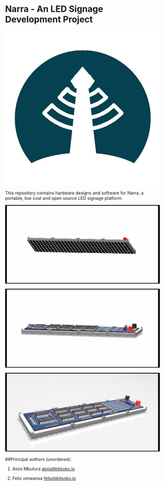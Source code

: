 # Narra - An LED Signage Development Project
![Logo](/doc/images/Narra-logo.jpg)

This repository contains hardware designs and software for Narra, a portable, low cost and open source LED signage platform.

![Narra](/doc/Images/ND-01-main.jpg)


![Narra](/doc/Images/ND-01-perspectIve.jpg)


![Narra](/doc/Images/ND-01-top.jpg)


##Principal authors (unordered): 

1. Alois Mbutura <alois@bitsoko.io> 

2. Felix omwansa <felix@bitsoko.io>


